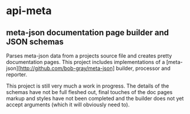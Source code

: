 api-meta
========

meta-json documentation page builder and JSON schemas
-----------------------------------------------------

Parses meta-json data from a projects source file and creates pretty
documentation pages. This project includes implementations of a
[meta-json][http://github.com/bob-gray/meta-json] builder, processor and reporter.

This project is still very much a work in progress. The details of the schemas
have not be full fleshed out, final touches of the doc pages markup and
styles have not been completed and the builder does not yet accept arguments (which
it will obviously need to).